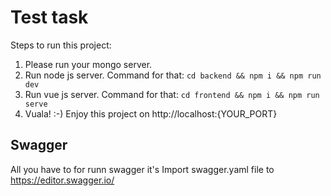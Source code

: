 # Test task
Steps to run this project:
1. Please run your mongo server.
2. Run node js server. Command for that: `cd backend && npm i && npm run dev`
3. Run vue js server. Command for that: `cd frontend && npm i && npm run serve`
4. Vuala! :-) Enjoy this project on http://localhost:{YOUR_PORT}


## Swagger
All you have to for runn swagger it's Import swagger.yaml file to https://editor.swagger.io/
